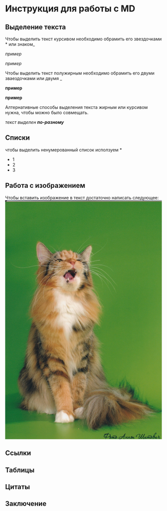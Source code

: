 # Инструкция для работы с MD
## Выделение текста
Чтобы выделить текст курсивом необходимо обрамить его звездочками * или знаком_

_пример_

*пример*

Чтобы выделить текст полужирным необходимо обрамить его двуми зваездочками или двумя _

__пример__

 **пример**

Алтернативные способы выделения текста жирным или курсивом нужна, чтобы можно было совмещать. 

_текст выделен **по-разному**_


## Списки
чтобы выделить ненумерованный список исползуем *
* 1
* 2
* 3

## Работа с изображением

Чтобы вставить изображение в текст достаточно написать следующее: ![кошка](IMG_20150227_0002.jpg)

## Ссылки
## Таблицы
## Цитаты
## Заключение